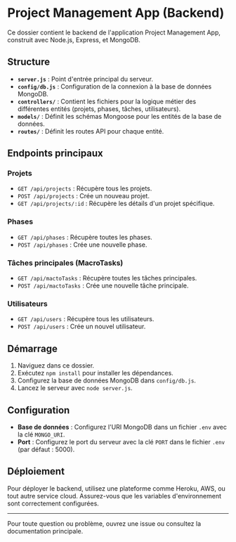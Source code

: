 # Project Management App (Backend)

Ce dossier contient le backend de l'application Project Management App, construit avec Node.js, Express, et MongoDB.

## Structure
- **`server.js`** : Point d'entrée principal du serveur.
- **`config/db.js`** : Configuration de la connexion à la base de données MongoDB.
- **`controllers/`** : Contient les fichiers pour la logique métier des différentes entités (projets, phases, tâches, utilisateurs).
- **`models/`** : Définit les schémas Mongoose pour les entités de la base de données.
- **`routes/`** : Définit les routes API pour chaque entité.

## Endpoints principaux
### Projets
- `GET /api/projects` : Récupère tous les projets.
- `POST /api/projects` : Crée un nouveau projet.
- `GET /api/projects/:id` : Récupère les détails d'un projet spécifique.

### Phases
- `GET /api/phases` : Récupère toutes les phases.
- `POST /api/phases` : Crée une nouvelle phase.

### Tâches principales (MacroTasks)
- `GET /api/mactoTasks` : Récupère toutes les tâches principales.
- `POST /api/mactoTasks` : Crée une nouvelle tâche principale.

### Utilisateurs
- `GET /api/users` : Récupère tous les utilisateurs.
- `POST /api/users` : Crée un nouvel utilisateur.

## Démarrage
1. Naviguez dans ce dossier.
2. Exécutez `npm install` pour installer les dépendances.
3. Configurez la base de données MongoDB dans `config/db.js`.
4. Lancez le serveur avec `node server.js`.

## Configuration
- **Base de données** : Configurez l'URI MongoDB dans un fichier `.env` avec la clé `MONGO_URI`.
- **Port** : Configurez le port du serveur avec la clé `PORT` dans le fichier `.env` (par défaut : 5000).

## Déploiement
Pour déployer le backend, utilisez une plateforme comme Heroku, AWS, ou tout autre service cloud. Assurez-vous que les variables d'environnement sont correctement configurées.

---

Pour toute question ou problème, ouvrez une issue ou consultez la documentation principale.